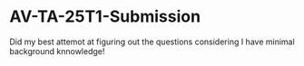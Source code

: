 # AV-TA-25T1-Submission

Did my best attemot at figuring out the questions considering I have minimal background knnowledge! 
